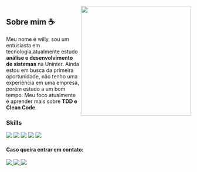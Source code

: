 <img align="right" width="300" src="https://i2.wp.com/allhtaccess.info/wp-content/uploads/2018/03/programming.gif?fit=1281%2C716&ssl=1" />

## Sobre mim ☕

Meu nome é willy, sou um entusiasta em tecnologia,atualmente estudo **análise e desenvolvimento de sistemas** na Uninter. Ainda estou em busca da primeira oportunidade, não tenho uma experiência em uma empresa, porém estudo a um bom tempo. Meu foco atualmente é aprender mais sobre **TDD e Clean Code**.

### Skills
<p align="left">
  <img src="https://img.shields.io/badge/-Javascript-6610F2?style=for-the-badge&logo=javascript&logoColor=FFFFFF"/>
  <img src="https://img.shields.io/badge/-Typescript-6610F2?style=for-the-badge&logo=typescript&logoColor=FFFFFF"/>
  <img src="https://img.shields.io/badge/-Solidity-6610F2?style=for-the-badge&logo=solidity&logoColor=FFFFFF"/>
  <img src="https://img.shields.io/badge/-React-6610F2?style=for-the-badge&logo=react&logoColor=FFFFFF"/>
  <img src="https://img.shields.io/badge/-Next-6610F2?style=for-the-badge&logo=next&logoColor=FFFFFF"/>
</p>

#### Caso queira entrar em contato:

<p align="left">
  <a href="http://mailto:willybueno09@gmail.com" alt="Gmail">
    <img src="https://img.shields.io/badge/-Gmail-6610F2?style=for-the-badge&logo=Gmail&logoColor=FFFFFF&link=http://mailto:willybueno09@gmail.com"/>
  </a>
  
  <a href="https://www.linkedin.com/in/willybueno" alt="Linkedin">
    <img src="https://img.shields.io/badge/-Linkedin-6610F2?style=for-the-badge&logo=Linkedin&logoColor=FFFFFF&link=https://www.linkedin.com/in/willybueno"/>
  </a>
  
  <a href="https://api.whatsapp.com/send?phone=5543996058197" alt="Whatsapp">
    <img src="https://img.shields.io/badge/-Whatsapp-6610F2?style=for-the-badge&logo=whatsapp&logoColor=FFFFFF&link=https://api.whatsapp.com/send?phone=5543996058197"/>
  </a>
</p>
